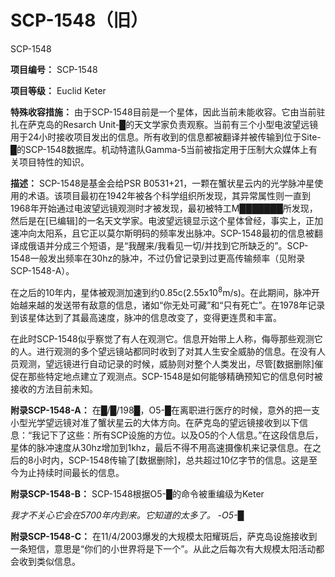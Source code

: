 # SCP-1548（旧）
                        



SCP-1548



**项目编号：** SCP-1548

**项目等级：** Euclid Keter

**特殊收容措施：** 由于SCP-1548目前是一个星体，因此当前未能收容。它由当前驻扎在萨克岛的Resarch Unit-█的天文学家负责观察。当前有三个小型电波望远镜用于24小时接收项目发出的信息。所有收到的信息都被翻译并被传输到位于Site-█的SCP-1548数据库。机动特遣队Gamma-5当前被指定用于压制大众媒体上有关项目特性的知识。

**描述：** SCP-1548是基金会给PSR B0531+21，一颗在蟹状星云内的光学脉冲星使用的术语。该项目最初在1942年被各个科学组织所发现，其异常属性则一直到1968年开始通过电波望远镜观测时才被发现，最初被特工M███████所发现，然后是在[已编辑]的一名天文学家。电波望远镜显示这个星体曾经，事实上，正加速冲向太阳系，且它正以莫尔斯明码的频率发出脉冲。SCP-1548最初的信息被翻译成俄语并分成三个短语，是“我醒来/我看见一切/并找到它所缺乏的”。SCP-1548一般发出频率在30hz的脉冲，不过仍曾记录到过更高传输频率（见附录SCP-1548-A）。

在之后的10年内，星体被观测加速到约0.85c(2.55x10<sup>8</sup>m/s)。在此期间，脉冲开始越来越的发送带有敌意的信息，诸如“你无处可藏”和“只有死亡”。在1978年记录到该星体达到了其最高速度，脉冲的信息改变了，变得更连贯和丰富。

在此时SCP-1548似乎察觉了有人在观测它。信息开始带上人称，侮辱那些观测它的人。进行观测的多个望远镜站都同时收到了对其人生安全威胁的信息。在没有人员观测，望远镜进行自动记录的时候，威胁则对整个人类发出，尽管[数据删除]催促在那些特定地点建立了观测点。SCP-1548是如何能够精确预知它的信息何时被接收的方法目前未知。

**附录SCP-1548-A：** 在█/█/198█，O5-█在离职进行医疗的时候，意外的把一支小型光学望远镜对准了蟹状星云的大体方向。在萨克岛的望远镜接收到以下信息：“我记下了这些：所有SCP设施的方位。以及O5的个人信息。”在这段信息后，星体的脉冲速度从30hz增加到1khz，最后不得不用高速摄像机来记录信息。在之后的8小时内，SCP-1548传输了[数据删除]，总共超过10亿字节的信息。这是至今为止持续时间最长的信息。

**附录SCP-1548-B：** SCP-1548根据O5-█的命令被重编级为Keter

*我才不关心它会在5700年内到来。它知道的太多了。 -O5-█* 

**附录SCP-1548-C：** 在11/4/2003爆发的大规模太阳耀斑后，萨克岛设施接收到一条短信，意思是“你们的小世界将是下一个”。从此之后每次有大规模太阳活动都会收到类似信息。


                    